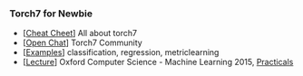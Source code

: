 
### Torch7 for Newbie

- [[Cheat Cheet](https://github.com/torch/torch7/wiki/Cheatsheet)] All about torch7
- [[Open Chat](https://gitter.im/torch/torch7)] Torch7 Community
- [[Examples](https://github.com/soumith/kaggle_retinopathy_starter.torch)] classification, regression, metriclearning
- [[Lecture](https://www.cs.ox.ac.uk/people/nando.defreitas/machinelearning/)] Oxford Computer Science - Machine Learning 2015, [Practicals](https://github.com/oxford-cs-ml-2015)
